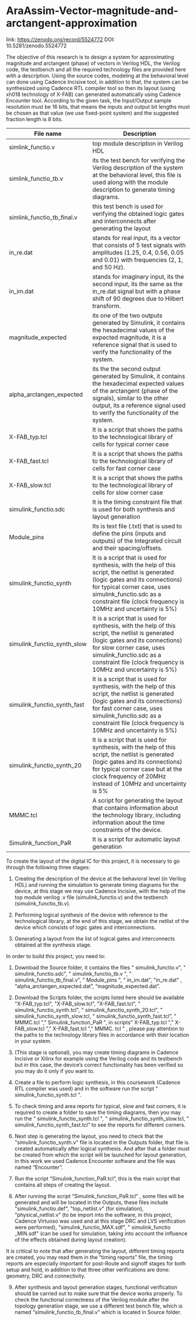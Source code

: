 # AraAssim-Vector-magnitude-and-arctangent-approximation


link: 
https://zenodo.org/record/5524772
DOI:  
10.5281/zenodo.5524772


The objective of this research is to design a system for approximating magnitude and arctangent (phase) of vectors in Verilog HDL, the Verilog code, the testbench and all the required technology files are provided here with a description. Using the source codes, modeling at the behavioral level can done using Cadence Incisive tool, in addition to that, the system can be synthesized using Cadence RTL compiler tool so then its layout (using xh018 technology of X-FAB) can generated automatically using Cadence Encounter tool. According to the given task, the Input/Output sample resolution must be 16 bits, that means the inputs and output bit lengths must be chosen as that value (we use fixed-point system) and the suggested fraction length is 8 bits.

| File name                  | Description                                                                                                                                                                                                                                |
|----------------------------|--------------------------------------------------------------------------------------------------------------------------------------------------------------------------------------------------------------------------------------------|
| simlink_functio.v          | top module description in Verilog HDL                                                                                                                                                                                                      |
| simlink_functio_tb.v       | its the test bench for verifying the Verilog description of the system at the behavioral level, this file is used along with the module description to generate timing diagrams.                                                           |
| simlink_functio_tb_final.v | this test bench is used for verifying the obtained logic gates and interconnects after generating the layout                                                                                                                               |
| in_re.dat                  | stands for real input, its a vector that consists of 5 test signals with amplitudes (1.25, 0.4, 0.56, 0.05 and 0.01) with frequencies (2, 1, and 50 Hz).                                                                                   |
| in_im.dat                  | stands for imaginary input, its the second input, its the same as the in_re.dat signal but with a phase shift of 90 degrees due to Hilbert transform.                                                                                      |
| magnitude_expected         | its one of the two outputs generated by Simulink, it contains the hexadecimal values of the expected magnitude, it is a reference signal that is used to verify the functionality of the system.                                           |
| alpha_arctangen_expected   | its the the second output generated by Simulink, it contains the hexadecimal expected values of the arctangent (phase of the signals), similar to the other output, its a reference signal used to verify the functionality of the system. |
| X-FAB_typ.tcl              | It is a script that shows the paths to the technological library of cells for typical corner case                                                                                                                                          |
| X-FAB_fast.tcl             | It is a script that shows the paths to the technological library of cells for fast corner case                                                                                                                                             |
| X-FAB_slow.tcl             | It is a script that shows the paths to the technological library of cells for slow corner case                                                                                                                                             |
| simulink_functio.sdc   | It is the timing constraint file that is used for both synthesis and layout generation                                                                     |
| Module_pins            | Its is text file (.txt) that is used to define the pins (inputs and outputs) of the Integrated circuit and their spacing/offsets.                          |
| simulink_functio_synth      | It is a script that is used for synthesis, with the help of this script, the netlist is generated (logic gates and its connections) for typical corner case, uses simulink_functio.sdc as a constraint file (clock frequency is 10MHz and uncertainty is 5%) |
| simulink_functio_synth_slow | It is a script that is used for synthesis, with the help of this script, the netlist is generated (logic gates and its connections) for slow corner case,  uses simulink_functio.sdc as a constraint file (clock frequency is 10MHz and uncertainty is 5%)   |                                                                                              
| simulink_functio_synth_fast | It is a script that is used for synthesis, with the help of this script, the netlist is generated (logic gates and its connections) for fast corner case,  uses simulink_functio.sdc as a constraint file (clock frequency is 10MHz and uncertainty is 5%)   | 
| simulink_functio_synth_20   | It is a script that is used for synthesis, with the help of this script, the netlist is generated (logic gates and its connections) for typical corner case but at the clock frequency of 20MHz instead of 10MHz and uncertainty is 5%                       |
| MMMC.tcl                    | A script for generating the layout that contains information about the technology library, including information about the time constraints of the device.                                                                                                  |
| Simulink_function_PaR       | It is a script for automatic layout generation         



To create the layout of the digital IC for this project, it is necessary to go through the following three stages:

1. Creating the description of the device at the behavioral level (in Verilog HDL) and running the simulation to generate timing diagrams for the device, at this stage we may use Cadence Incisive, with the help of the top module verilog .v file (simulink_functio.v) and the testbench (simulink_functio_tb.v).

2. Performing logical synthesis of the device with reference to the technological library, at the end of this stage, we obtain the netlist of the device which consists of logic gates and interconnections.

3. Generating a layout from the list of logical gates and interconnects obtained at the synthesis stage.

In order to build this project, you need to:
1. Download the Source folder, it contains the files " simulink_functio.v", " simulink_functio.sdc", " simulink_functio_tb.v ", " simulink_functio_tb_final.v", " Module_pins ", " in_im.dat", "in_re.dat" , “alpha_arctangen_expected.dat”, “magnitude_expected.dat”.

2. Download the Scripts folder, the scripts listed here should be available "X-FAB_typ.tcl", "X-FAB_slow.tcl", "X-FAB_fast.tcl", " simulink_functio_synth.tcl", " simulink_functio_synth_20.tcl", " simulink_functio_synth_slow.tcl, " simulink_functio_synth_fast.tcl”, " MMMC.tcl "," Simulink_function_PaR ", in scripts" X-FAB_typ.tcl "," X-FAB_slow.tcl "," X-FAB_fast.tcl "," MMMC. tcl " , please pay attention to the paths to the technology library files in accordance with their location in your system.

3. (This stage is optional), you may create timing diagrams in Cadence Incisive or Xilinx for example using the Verilog code and its testbench but in this case, the device’s correct functionality has been verified so you may do it only if you want to.

4. Create a file to perform logic synthesis, in this coursework (Cadence RTL complier was used) and in the software run the script " simulink_functio_synth.tcl ".

5. To check timing and area reports for typical, slow and fast corners, it is required to create a folder to save the timing diagrams, then you may run the " simulink_functio_synth.tcl ", " simulink_functio_synth_slow.tcl, " simulink_functio_synth_fast.tcl” to see the reports for different corners.

6. Next step is generating the layout, you need to check that the "simulink_functio_synth.v" file is located in the Outputs folder, that file is created automatically after logical synthesis. And after that a folder must be created from which the script will be launched for layout generation, in this work we used Cadence Encounter software and the file was named “Encounter”.

7. Run the script “Simulink_function_PaR.tcl”, this is the main script that contains all steps of creating the layout.

8. After running the script “Simulink_function_PaR.tcl” , some files will be generated and will be located in the Outputs, these files include "simulink_functio.def", "top_netlist.v" (for simulation), "physical_netlist.v” (to be import into the software, in this project, Cadence Virtuoso was used and at this stage DRC and LVS verification were performed), "simulink_functio_MAX.sdf", " simulink_functio _MIN.sdf" (can be used for simulation, taking into account the influence of the effects obtained during layout creation).

It is critical to note that after generating the layout, different timing reports are created, you may read them in the “timing reports” file, the timing reports are especially important for post-Route and signoff stages for both setup and hold, in addition to that three other verifications are done: geometry, DRC and connectivity.

9. After synthesis and layout generation stages, functional verification should be carried out to make sure that the device works properly. To check the functional correctness of the Verilog module after the topology generation stage, we use a different test bench file, which is named “simulink_functio_tb_final.v” which is located in Source folder. 

